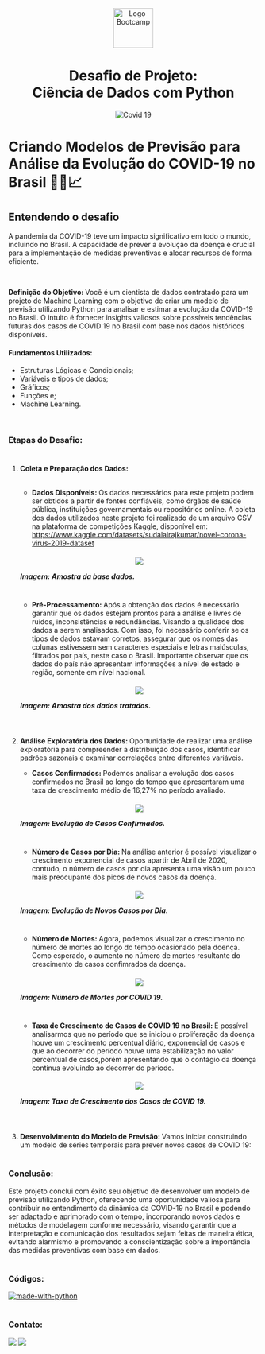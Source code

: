 <div align="center">
<img src="https://hermes.dio.me/lab_projects/badges/de360b5e-2add-410d-9b17-431d4b229582.png" alt="Logo Bootcamp" width="80">
<h1>Desafio de Projeto: <br>Ciência de Dados com Python </h1>
<img src="covid.png" alt="Covid 19" width="">
</div>

#   Criando Modelos de Previsão para Análise da Evolução do COVID-19 no Brasil 👨‍⚕️📈


## Entendendo o desafio
A pandemia da COVID-19 teve um impacto significativo em todo o mundo, incluindo no Brasil. A capacidade de prever a evolução da doença é crucial para a implementação de medidas preventivas e alocar recursos de forma eficiente.

<br>

<strong>Definição do Objetivo: </strong>Você é um cientista de dados contratado para um projeto de Machine Learning com o objetivo de criar um modelo de previsão utilizando Python para analisar e estimar a evolução da COVID-19 no Brasil. O intuito é fornecer insights valiosos sobre possíveis tendências futuras dos casos de COVID 19 no Brasil com base nos dados históricos disponíveis.




#### Fundamentos Utilizados:

- Estruturas Lógicas e Condicionais;
- Variáveis e tipos de dados;
- Gráficos;
- Funções e;
- Machine Learning.
<br>

### Etapas do Desafio:
#


1. <strong>Coleta e Preparação dos Dados:</strong>
    
    <br>
    
    - <strong>Dados Disponíveis: </strong>Os dados necessários para este projeto podem ser obtidos a partir de fontes confiáveis, como órgãos de saúde pública, instituições governamentais ou repositórios online. A coleta dos dados utilizados neste projeto foi realizado de um arquivo CSV na plataforma de competições Kaggle, disponível em: https://www.kaggle.com/datasets/sudalairajkumar/novel-corona-virus-2019-dataset

      

    <h5 align = "center"> 
    <img src="./data.jpg"  />
    <p align ="left">  <strong>Imagem:</strong> Amostra da base dados.</p>
    </h5>
    
    <br>

    
    - <strong>Pré-Processamento: </strong>Após a obtenção dos dados é necessário garantir que os dados estejam prontos para a análise e livres de ruídos, inconsistências e redundâncias. Visando a qualidade dos dados a serem analisados. Com isso, foi necessário conferir se os tipos de dados estavam corretos, assegurar que os nomes das colunas estivessem sem caracteres especiais e letras maiúsculas, filtrados por país, neste caso o Brasil. Importante observar que os dados do país não apresentam informações a nível de estado e região, somente em nível nacional.


    <h5 align = "center"> 
        <img src="./data_brasil.jpg"  />
        <p align ="left">  <strong>Imagem:</strong> Amostra dos dados tratados.</p>
        </h5>
        
    <br>

2. <strong>Análise Exploratória dos Dados: </strong>Oportunidade de realizar uma análise exploratória para compreender a distribuição dos casos, identificar padrões sazonais e examinar correlações entre diferentes variáveis.
    
    - <strong>Casos Confirmados: </strong> Podemos analisar a evolução dos casos confirmados no Brasil ao longo do tempo que apresentaram uma taxa de crescimento médio de 16,27% no período avaliado. 

    <h5 align = "center"> 
        <img src="./caso_confirmados.png"  />
        <p align ="left">  <strong>Imagem:</strong> Evolução de Casos Confirmados.</p>
        </h5>
        
    <br>

    - <strong>Número de Casos por Dia: </strong> Na análise anterior é possível visualizar o crescimento exponencial de casos apartir de Abril de 2020, contudo, o número de casos por dia apresenta uma visão um pouco mais preocupante dos picos de novos casos da doença.
    
    <h5 align = "center"> 
        <img src="./novos_casos.png"  />
        <p align ="left">  <strong>Imagem:</strong> Evolução de Novos Casos por Dia.</p>
    </h5>
        
    <br>

    - <strong>Número de Mortes: </strong> Agora, podemos visualizar o crescimento no número de mortes ao longo do tempo ocasionado pela doença. Como esperado, o aumento no número de mortes resultante do crescimento de casos confimrados da doença.
    
    <h5 align = "center"> 
        <img src="./n_mortes.png"  />
        <p align ="left">  <strong>Imagem:</strong> Número de Mortes por COVID 19.</p>
    </h5>

    <br>

    - <strong>Taxa de Crescimento de Casos de COVID 19 no Brasil: </strong> É possível analisarmos que no período que se iniciou o proliferação da doença houve um crescimento percentual diário, exponencial de casos e que ao decorrer do período houve uma estabilização no valor percentual de casos,porém apresentando que o contágio da doença continua evoluindo ao decorrer do período. 
    <h5 align = "center"> 
        <img src="./taxa_diaria.png"  />
        <p align ="left">  <strong>Imagem:</strong> Taxa de Crescimento dos Casos de COVID 19.</p>
    </h5>

    <br>

3. <strong>Desenvolvimento do Modelo de Previsão: </strong> Vamos iniciar construindo um modelo de séries temporais para prever novos casos de COVID 19:


#
### Conclusão:

Este projeto conclui com êxito seu objetivo de desenvolver um modelo de previsão utilizando Python, oferecendo uma oportunidade valiosa para contribuir no entendimento da dinâmica da COVID-19 no Brasil e podendo ser adaptado e aprimorado com o tempo, incorporando novos dados e métodos de modelagem conforme necessário, visando garantir que a interpretação e comunicação dos resultados sejam feitas de maneira ética, evitando alarmismo e promovendo a conscientização sobre a importância das medidas preventivas com base em dados.
#

### Códigos:

<div>
    <a  href="https://linkedin.com/in/rafaelroliveira" target="_blank"><img alt= made-with-python src="https://img.shields.io/badge/aquivo.ipynb -Clique aqui-black
?style=for-the-badge&logo=made-with-python&logoColor=white&color=orange" target="_blank" ></a>   
</div>


#
### Contato:

<div>
  <a href="https://linkedin.com/in/rafaelroliveira" target="_blank"><img src="https://img.shields.io/badge/linkedin-%230077B5.svg?style=for-the-badge&logo=linkedin&logoColor=white&color=black" target="_blank"></a>  
  <a href = "mailto:roliveira06r@gmail.com"><img src="https://img.shields.io/badge/Gmail-D14836?style=for-the-badge&logo=gmail&logoColor=white&color=black" target="_blank"></a>
</div>






